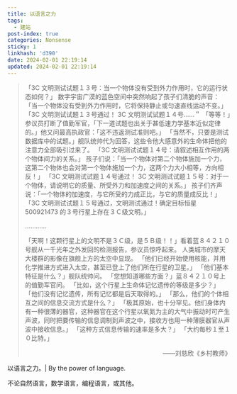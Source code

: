 ```yaml
---
title: 以语言之力
tags:
  - 建站
post-index: true
categories: Nonsense
sticky: 1
linkhash: 'd390'
date: 2024-02-01 22:19:14
updated: 2024-02-01 22:19:14
---
```


 > 「3C 文明测试试题１３号：当一个物体没有受到外力作用时，它的运行状态如何？」
 > 数字宇宙广漠的蓝色空间中突然响起了孩子们清脆的声音：
 > 「当一个物体没有受到外力作用时，它将保持静止或匀速直线运动不变。」
 > 「3C 文明测试试题１３号通过！ 3C 文明测试试题１４号……＂
 > 「等等！」参议员打断了值勤军官，「下一道试题也出关于甚低速力学基本近似定律的。」他又问最高执政官：「这不违返测试准则吧。」
 > 「当然不，只要是测试数据库中的试题。」舰队统帅代为回答，这些令他大感意外的生命体把他的注意力全部吸引过来了。
 > 「3C 文明测试试题１４号：请叙述相互作用的两个物体间力的关系。」
 > 孩子们说：「当一个物体对第二个物体施加一个力，这第二个物体也会对第一个物体施加一个力，这两个力大小相等，方向相反！」
 > 「3C 文明测试试题１４号通过！ 3C 文明测试试题１５号：对于一个物体，请说明它的质量、所受外力和加速度之间的关系。」
 > 孩子们齐声说：「一个物体的加速度，与它所受的力成正比，与它的质量成反比！」
 > 「3C 文明测试试题１５号通过，文明测试通过！确定目标恒星 500921473 的３号行星上存在３Ｃ级文明。」
 >
 > …………
 >
 > 「天啊！这颗行星上的文明不是３Ｃ级，是５Ｂ级！！」看着蓝８４２１０号舰从一千光年之外发回的检测报告，参议员惊呼起来。
 > 人类城市的摩天大楼群的影像在旗舰上方的太空中显现。
 > 「他们已经开始使用核能，并用化学推进方式进入太空，甚至已登上了他们所在行星的卫星。」
 > 「他们基本特征是什么？」舰队统帅问。
 > 「您想知道哪些方面？」蓝８４２１０号上的值勤军官问。
 > 「比如，这个行星上生命体记忆遗传的等级是多少？」
 > 「他们没有记忆遗传，所有记忆都是后天取得的。」
 > 「那么，他们的个体相互之间的信息交流方式是什么？」
 > 「极其原始，也十分罕见。他们身体内有一种很薄的器官，这种器官在这个行星以氧氮为主的大气中振动时可产生声波，同时把要传输的信息调制到声波之中，接收方也用一种薄膜器官从声波中接收信息。」
 > 「这种方式信息传输的速率是多大？」
 > 「大约每秒１至１０比特。」
 >
 > <span style="display:block; text-align:right;">——刘慈欣《乡村教师》</span>

以语言之力。| By the power of language.

不论自然语言，数学语言，编程语言，或其他。
